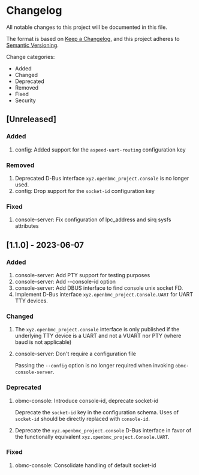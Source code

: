 # Changelog

All notable changes to this project will be documented in this file.

The format is based on [Keep a Changelog](https://keepachangelog.com/en/1.0.0/),
and this project adheres to
[Semantic Versioning](https://semver.org/spec/v2.0.0.html).

Change categories:

- Added
- Changed
- Deprecated
- Removed
- Fixed
- Security

## [Unreleased]

### Added

1. config: Added support for the `aspeed-uart-routing` configuration key

### Removed

1. Deprecated D-Bus interface `xyz.openbmc_project.console` is no longer used.
2. config: Drop support for the `socket-id` configuration key

### Fixed

1. console-server: Fix configuration of lpc_address and sirq sysfs attributes

## [1.1.0] - 2023-06-07

### Added

1. console-server: Add PTY support for testing purposes
2. console-server: Add --console-id option
3. console-server: Add DBUS interface to find console unix socket FD.
4. Implement D-Bus interface `xyz.openbmc_project.Console.UART` for UART TTY
   devices.

### Changed

1. The `xyz.openbmc_project.console` interface is only published if the
   underlying TTY device is a UART and not a VUART nor PTY (where baud is not
   applicable)

2. console-server: Don't require a configuration file

   Passing the `--config` option is no longer required when invoking
   `obmc-console-server`.

### Deprecated

1. obmc-console: Introduce console-id, deprecate socket-id

   Deprecate the `socket-id` key in the configuration schema. Uses of
   `socket-id` should be directly replaced with `console-id`.

2. Deprecate the `xyz.openbmc_project.console` D-Bus interface in favor of the
   functionally equivalent `xyz.openbmc_project.Console.UART`.

### Fixed

1. obmc-console: Consolidate handling of default socket-id
